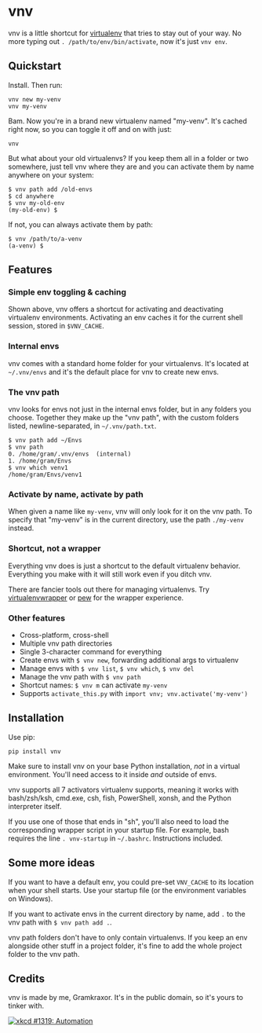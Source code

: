 # vnv

vnv is a little shortcut for [virtualenv] that tries to stay out of your
way.
No more typing out `. /path/to/env/bin/activate`, now it's just
`vnv env`.

[virtualenv]: https://pypi.org/project/virtualenv/


## Quickstart

Install.
Then run:
```
vnv new my-venv
vnv my-venv
```
Bam. Now you're in a brand new virtualenv named "my-venv".
It's cached right now, so you can toggle it off and on with just:
```
vnv
```

But what about your old virtualenvs? If you keep them all in a folder or
two somewhere, just tell vnv where they are and you can activate them by
name anywhere on your system:
```
$ vnv path add /old-envs
$ cd anywhere
$ vnv my-old-env
(my-old-env) $
```
If not, you can always activate them by path:
```
$ vnv /path/to/a-venv
(a-venv) $
```


## Features

### Simple env toggling & caching

Shown above, vnv offers a shortcut for activating and deactivating
virtualenv environments.
Activating an env caches it for the current shell session, stored in
`$VNV_CACHE`.

### Internal envs

vnv comes with a standard home folder for your virtualenvs.
It's located at `~/.vnv/envs` and it's the default place for vnv to
create new envs.

### The vnv path

vnv looks for envs not just in the internal envs folder, but in any
folders you choose.
Together they make up the "vnv path", with the custom folders listed,
newline-separated, in `~/.vnv/path.txt`.

```
$ vnv path add ~/Envs
$ vnv path
0. /home/gram/.vnv/envs  (internal)
1. /home/gram/Envs
$ vnv which venv1
/home/gram/Envs/venv1
```

### Activate by name, activate by path

When given a name like `my-venv`, vnv will only look for it on the vnv
path.
To specify that "my-venv" is in the current directory, use the path
`./my-venv` instead.

### Shortcut, not a wrapper

Everything vnv does is just a shortcut to the default virtualenv
behavior.
Everything you make with it will still work even if you ditch vnv.

There are fancier tools out there for managing virtualenvs.
Try [virtualenvwrapper] or [pew] for the wrapper experience.

[virtualenvwrapper]: https://pypi.org/project/virtualenvwrapper
[pew]: https://pypi.org/project/pew

### Other features

- Cross-platform, cross-shell
- Multiple vnv path directories
- Single 3-character command for everything
- Create envs with `$ vnv new`, forwarding additional args to virtualenv
- Manage envs with `$ vnv list`, `$ vnv which`, `$ vnv del`
- Manage the vnv path with `$ vnv path`
- Shortcut names: `$ vnv m` can activate `my-venv`
- Supports `activate_this.py` with `import vnv; vnv.activate('my-venv')`


## Installation

Use pip:
```
pip install vnv
```

Make sure to install vnv on your base Python installation, *not* in a
virtual environment.
You'll need access to it inside *and* outside of envs.

vnv supports all 7 activators virtualenv supports, meaning it works with
bash/zsh/ksh, cmd.exe, csh, fish, PowerShell, xonsh, and the Python
interpreter itself.

If you use one of those that ends in "sh", you'll also need to load the
corresponding wrapper script in your startup file.
For example, bash requires the line `. vnv-startup` in `~/.bashrc`.
Instructions included.


## Some more ideas

If you want to have a default env, you could pre-set `VNV_CACHE` to its
location when your shell starts.
Use your startup file (or the environment variables on Windows).

If you want to activate envs in the current directory by name, add `.`
to the vnv path with `$ vnv path add .`.

vnv path folders don't have to only contain virtualenvs.
If you keep an env alongside other stuff in a project folder, it's fine
to add the whole project folder to the vnv path.


## Credits

vnv is made by me, Gramkraxor.
It's in the public domain, so it's yours to tinker with.


[![xkcd #1319: Automation](https://imgs.xkcd.com/comics/automation.png "xkcd #1319: Automation")](https://xkcd.com/1319/)
